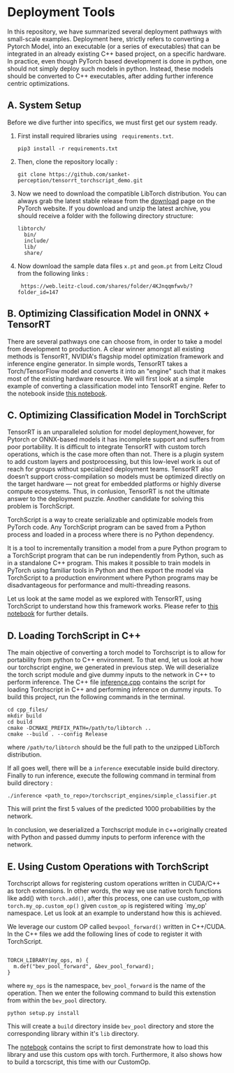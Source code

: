 # Deployment Tools 
In this repository, we have summarized several deployment pathways with small-scale examples. Deployment here, strictly refers to converting a Pytorch Model, into an executable (or a series of executables) that can be integrated in an already existing C++ based project, on a specific hardware. In practice, even though PyTorch based development is done in python, one should not simply deploy such models in python. Instead, these models should be converted to C++ executables, after adding further inference centric optimizations. 


## A. System Setup
Before we dive further into specifics, we must first get our system ready. 
1. First install required libraries using ``` requirements.txt```.


    ```
    pip3 install -r requirements.txt
    ```
2. Then, clone the repository locally :

    ```
    git clone https://github.com/sanket-perception/tensorrt_torchscript_demo.git
    ```
3. Now we need to download the compatible LibTorch distribution. You can always grab the latest stable release from the [download](https://pytorch.org/) page on the PyTorch website. If you download and unzip the latest archive, you should receive a folder with the following directory structure:

    ```
    libtorch/
      bin/
      include/
      lib/
      share/
    ```
4. Now download the sample data files `x.pt` and `geom.pt` from Leitz Cloud from the following links :
    ```
     https://web.leitz-cloud.com/shares/folder/4KJnqqmfwvb/?folder_id=147
    ```

## B. Optimizing Classification Model in ONNX + TensorRT

There are several pathways one can choose from, in order to take a model from development to production. A clear winner amongst all existing methods is TensorRT, NVIDIA's flagship model optimization framework and inference engine generator. In simple words, TensorRT takes a Torch/TensorFlow model and converts it into an "engine" such that it makes most of the existing hardware resource. We will first look at a simple example of converting a classification model into TensorRT engine. Refer to the notebook inside [this notebook](/notebooks/Simple%20Classification%20Model%20-%20TensorRT%20%2B%20ONNX.ipynb).

## C. Optimizing Classification Model in TorchScript

TensorRT is an unparalleled solution for model deployment,however, for Pytorch or ONNX-based models it has incomplete support and suffers from poor portability. It is difficult to integrate TensorRT with custom torch operations, which is the case more often than not. There is a plugin system to add custom layers and postprocessing, but this low-level work is out of reach for groups without specialized deployment teams. TensorRT also doesn’t support cross-compilation so models must be optimized directly on the target hardware — not great for embedded platforms or highly diverse compute ecosystems. Thus, in conlusion, TensorRT is not the ultimate answer to the deployment puzzle. Another candidate for solving this problem is TorchScript. 

TorchScript is a way to create serializable and optimizable models from PyTorch code. Any TorchScript program can be saved from a Python process and loaded in a process where there is no Python dependency.

It is a tool to incrementally transition a model from a pure Python program to a TorchScript program that can be run independently from Python, such as in a standalone C++ program. This makes it possible to train models in PyTorch using familiar tools in Python and then export the model via TorchScript to a production environment where Python programs may be disadvantageous for performance and multi-threading reasons.

Let us look at the same model as we explored with TensorRT, using TorchScript to understand how this framework works. Please refer to [this notebook](/notebooks/Simple%20Classification%20Model%20%20TorchScript.ipynb) for further details.


## D. Loading TorchScript in C++ 
The main objective of converting a torch model to Torchscript is to allow for portability from python to C++ environment. To that end, let us look at how our  torchscript engine, we generated in previous step. We will deserialize the torch script module and give dummy inputs to the network in C++ to perform inference.
The C++ file [inference.cpp](cpp_files/inference.cpp) contains the script for loading Torchscript in C++ and performing inference on dummy inputs.
To build this project, run the following commands in the terminal.

```
cd cpp_files/
mkdir build
cd build
cmake -DCMAKE_PREFIX_PATH=/path/to/libtorch ..
cmake --build . --config Release

```

where `/path/to/libtorch` should be the full path to the unzipped LibTorch distribution. 

If all goes well, there will be a `inference` executable inside build directory. Finally to run inference, execute the following command in terminal from build directory :

```
./inference <path_to_repo>/torchscript_engines/simple_classifier.pt
```

This will print the first 5 values of the predicted 1000 probabilities by the network.

In conclusion, we deserialized a Torchscript module in c++originally created with Python and passed dummy inputs to perform inference with the network.

## E. Using Custom Operations with TorchScript
Torchscript allows for registering custom operations written in CUDA/C++ as torch extensions. In other words, the way we use native torch functions like add() with `torch.add()`, after this process, one can use custom_op with `torch.my_op.custom_op()` given `custom_op` is registered witing `my_op' namespace. Let us look at an example to understand how this is achieved. 

We leverage our custom OP called `bevpool_forward()` written in C++/CUDA.
In the C++ files we add the following lines of code to register it with TorchScript.


```

TORCH_LIBRARY(my_ops, m) {
  m.def("bev_pool_forward", &bev_pool_forward);
}
```

where `my_ops` is the namespace, `bev_pool_forward` is the name of the operation. Then we enter the following command to build this extenstion from within the `bev_pool` directory.

```
python setup.py install 
```

This will create a `build` directory inside `bev_pool` directory and store the corresponding library within it's `lib` directory.

The [notebook](notebooks/Custom_Op.ipynb) contains the script to first demonstrate how to load this library and use this custom ops with torch. 
Furthermore, it also shows how to build a torcscript, this time with our CustomOp. 





